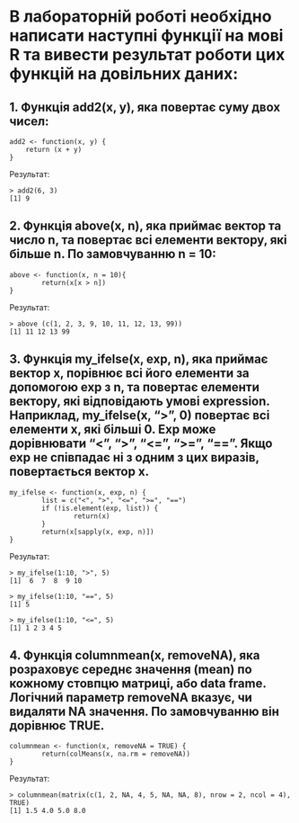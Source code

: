 # В лабораторній роботі необхідно написати наступні функції на мові R та вивести результат роботи цих функцій на довільних даних:

## 1. Функція add2(x, y), яка повертає суму двох чисел:

	add2 <- function(x, y) {
		return (x + y)
	}

Результат: 

	> add2(6, 3)
	[1] 9

## 2. Функція above(x, n), яка приймає вектор та число n, та повертає всі елементи вектору, які більше n. По замовчуванню n = 10:

	above <- function(x, n = 10){
			return(x[x > n])
	}

Результат: 

	> above (c(1, 2, 3, 9, 10, 11, 12, 13, 99))
	[1] 11 12 13 99

## 3. Функція my_ifelse(x, exp, n), яка приймає вектор x, порівнює всі його елементи за допомогою exp з n, та повертає елементи вектору, які відповідають умові expression. Наприклад, my_ifelse(x, “>”, 0) повертає всі елементи x, які більші 0. Exp може дорівнювати “<”, “>”, “<=”, “>=”, “==”. Якщо exp не співпадає ні з одним з цих виразів, повертається вектор x.

	my_ifelse <- function(x, exp, n) {
			list = c("<", ">", "<=", ">=", "==")
			if (!is.element(exp, list)) {
					return(x)
			}
			return(x[sapply(x, exp, n)])
	}

Результат:

	> my_ifelse(1:10, ">", 5)
	[1]  6  7  8  9 10

	> my_ifelse(1:10, "==", 5)
	[1] 5

	> my_ifelse(1:10, "<=", 5)
	[1] 1 2 3 4 5

## 4. Функція columnmean(x, removeNA), яка розраховує середнє значення (mean) по кожному стовпцю матриці, або data frame. Логічний параметр removeNA вказує, чи видаляти NA значення. По замовчуванню він дорівнює TRUE.

	columnmean <- function(x, removeNA = TRUE) {
			return(colMeans(x, na.rm = removeNA))
	}

Результат:

	> columnmean(matrix(c(1, 2, NA, 4, 5, NA, NA, 8), nrow = 2, ncol = 4), TRUE)
	[1] 1.5 4.0 5.0 8.0
